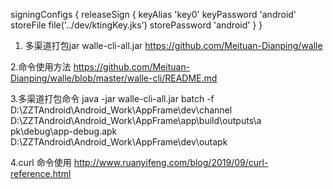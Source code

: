   signingConfigs {
        releaseSign {
            keyAlias 'key0'
            keyPassword 'android'
            storeFile file('../dev/ktingKey.jks')
            storePassword 'android'
        }
    }



1. 多渠道打包jar
walle-cli-all.jar
https://github.com/Meituan-Dianping/walle

2.命令使用方法
https://github.com/Meituan-Dianping/walle/blob/master/walle-cli/README.md

3.多渠道打包命令
java -jar walle-cli-all.jar batch -f  D:\ZZTAndroid\Android_Work\AppFrame\dev\channel  D:\ZZTAndroid\Android_Work\AppFrame\app\build\outputs\a
pk\debug\app-debug.apk D:\ZZTAndroid\Android_Work\AppFrame\dev\outapk

4.curl 命令使用
http://www.ruanyifeng.com/blog/2019/09/curl-reference.html

